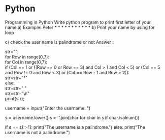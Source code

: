 # Python
Programming in Python
Write python program to print first letter of your name 
a) Example: Peter
               *      *
               *             *
               *              *
               *      *
               *
               *
               *
b) Print your name by using for loop

c) check the user name is palindrome or not
Answer : 


str="";    
for Row in range(0,7):    
    for Col in range(0,7):     
        if (Col == 1 or ((Row == 0 or Row == 3) and Col > 1 and Col < 5) or (Col == 5 and Row != 0 and Row < 3) or (Col == Row - 1 and Row > 2)):  
            str=str+"*"    
        else:      
            str=str+" "    
    str=str+"\n"    
print(str);    

username = input("Enter the username: ")

s = username.lower() 
s = ''.join(char for char in s if char.isalnum())

if s == s[::-1]:
    print("The username is a palindrome.")
else:
    print("The username is not a palindrome.")
